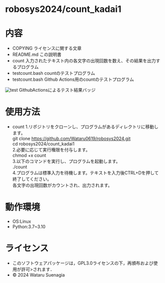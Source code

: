 # robosys2024/count_kadai1

# 内容
- COPYING
ライセンスに関する文章
- README.md
この説明書
- count
入力されたテキスト内の各文字の出現回数を数え、その結果を出力するプログラム
- testcount.bash
countのテストプログラム
- testcount.bash
Github Actions用のcountのテストプログラム

![test](https://github.com/Wataru0619/robosys2024/actions/workflows/test.yml/badge.svg)
GithubActionsによるテスト結果バッジ

# 使用方法
- count
1.リポジトリをクローンし、プログラムがあるディレクトリに移動します。  
git clone https://github.com/Wataru0619/robosys2024.git  
cd robosys2024/count_kadai1  
2.必要に応じて実行権限を付与します。  
chmod +x count  
3.以下のコマンドを実行し、プログラムを起動します。  
./count  
4.プログラムは標準入力を待機します。テキストを入力後CTRL+Dを押して終了してください。  
各文字の出現回数がカウントされ、出力されます。　　


# 動作環境
- OS:Linux
- Python:3.7~3.10

# ライセンス
- このソフトウェアパッケージは，GPL3.0ライセンスの下，再頒布および使用が許可>されます．
- © 2024 Wataru Suenagia
